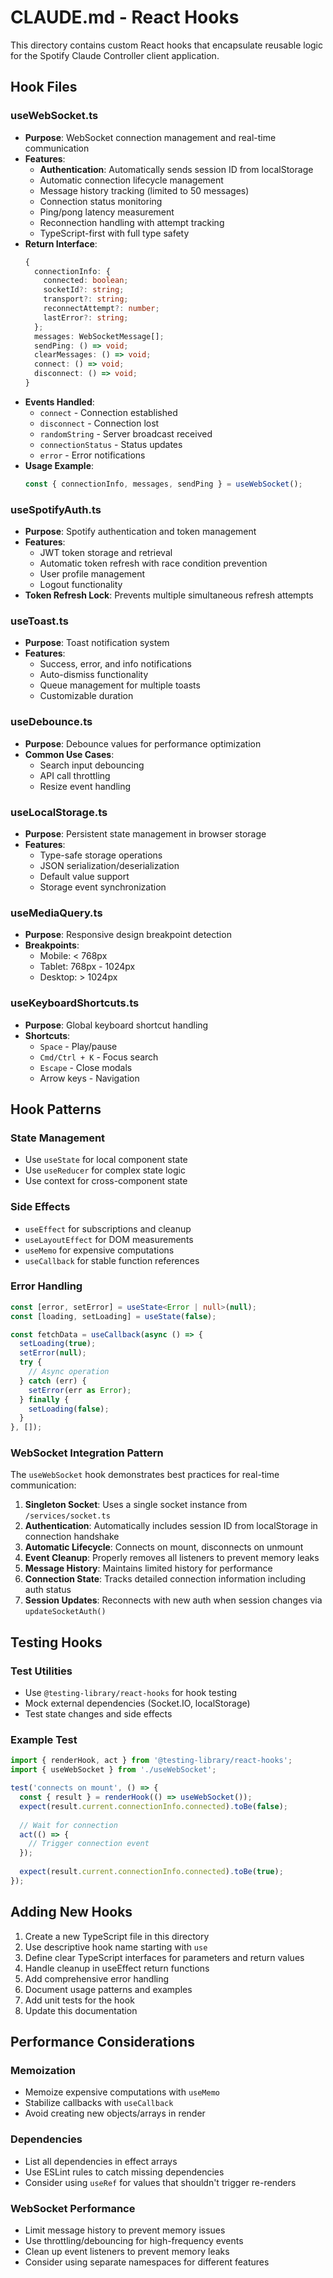# CLAUDE.md - React Hooks

This directory contains custom React hooks that encapsulate reusable logic for the Spotify Claude Controller client application.

## Hook Files

### useWebSocket.ts
- **Purpose**: WebSocket connection management and real-time communication
- **Features**:
  - **Authentication**: Automatically sends session ID from localStorage
  - Automatic connection lifecycle management
  - Message history tracking (limited to 50 messages)
  - Connection status monitoring
  - Ping/pong latency measurement
  - Reconnection handling with attempt tracking
  - TypeScript-first with full type safety
- **Return Interface**:
  ```typescript
  {
    connectionInfo: {
      connected: boolean;
      socketId?: string;
      transport?: string;
      reconnectAttempt?: number;
      lastError?: string;
    };
    messages: WebSocketMessage[];
    sendPing: () => void;
    clearMessages: () => void;
    connect: () => void;
    disconnect: () => void;
  }
  ```
- **Events Handled**:
  - `connect` - Connection established
  - `disconnect` - Connection lost
  - `randomString` - Server broadcast received
  - `connectionStatus` - Status updates
  - `error` - Error notifications
- **Usage Example**:
  ```typescript
  const { connectionInfo, messages, sendPing } = useWebSocket();
  ```

### useSpotifyAuth.ts
- **Purpose**: Spotify authentication and token management
- **Features**:
  - JWT token storage and retrieval
  - Automatic token refresh with race condition prevention
  - User profile management
  - Logout functionality
- **Token Refresh Lock**: Prevents multiple simultaneous refresh attempts

### useToast.ts
- **Purpose**: Toast notification system
- **Features**:
  - Success, error, and info notifications
  - Auto-dismiss functionality
  - Queue management for multiple toasts
  - Customizable duration

### useDebounce.ts
- **Purpose**: Debounce values for performance optimization
- **Common Use Cases**:
  - Search input debouncing
  - API call throttling
  - Resize event handling

### useLocalStorage.ts
- **Purpose**: Persistent state management in browser storage
- **Features**:
  - Type-safe storage operations
  - JSON serialization/deserialization
  - Default value support
  - Storage event synchronization

### useMediaQuery.ts
- **Purpose**: Responsive design breakpoint detection
- **Breakpoints**:
  - Mobile: < 768px
  - Tablet: 768px - 1024px
  - Desktop: > 1024px

### useKeyboardShortcuts.ts
- **Purpose**: Global keyboard shortcut handling
- **Shortcuts**:
  - `Space` - Play/pause
  - `Cmd/Ctrl + K` - Focus search
  - `Escape` - Close modals
  - Arrow keys - Navigation

## Hook Patterns

### State Management
- Use `useState` for local component state
- Use `useReducer` for complex state logic
- Use context for cross-component state

### Side Effects
- `useEffect` for subscriptions and cleanup
- `useLayoutEffect` for DOM measurements
- `useMemo` for expensive computations
- `useCallback` for stable function references

### Error Handling
```typescript
const [error, setError] = useState<Error | null>(null);
const [loading, setLoading] = useState(false);

const fetchData = useCallback(async () => {
  setLoading(true);
  setError(null);
  try {
    // Async operation
  } catch (err) {
    setError(err as Error);
  } finally {
    setLoading(false);
  }
}, []);
```

### WebSocket Integration Pattern
The `useWebSocket` hook demonstrates best practices for real-time communication:
1. **Singleton Socket**: Uses a single socket instance from `/services/socket.ts`
2. **Authentication**: Automatically includes session ID from localStorage in connection handshake
3. **Automatic Lifecycle**: Connects on mount, disconnects on unmount
4. **Event Cleanup**: Properly removes all listeners to prevent memory leaks
5. **Message History**: Maintains limited history for performance
6. **Connection State**: Tracks detailed connection information including auth status
7. **Session Updates**: Reconnects with new auth when session changes via `updateSocketAuth()`

## Testing Hooks

### Test Utilities
- Use `@testing-library/react-hooks` for hook testing
- Mock external dependencies (Socket.IO, localStorage)
- Test state changes and side effects

### Example Test
```typescript
import { renderHook, act } from '@testing-library/react-hooks';
import { useWebSocket } from './useWebSocket';

test('connects on mount', () => {
  const { result } = renderHook(() => useWebSocket());
  expect(result.current.connectionInfo.connected).toBe(false);
  
  // Wait for connection
  act(() => {
    // Trigger connection event
  });
  
  expect(result.current.connectionInfo.connected).toBe(true);
});
```

## Adding New Hooks

1. Create a new TypeScript file in this directory
2. Use descriptive hook name starting with `use`
3. Define clear TypeScript interfaces for parameters and return values
4. Handle cleanup in useEffect return functions
5. Add comprehensive error handling
6. Document usage patterns and examples
7. Add unit tests for the hook
8. Update this documentation

## Performance Considerations

### Memoization
- Memoize expensive computations with `useMemo`
- Stabilize callbacks with `useCallback`
- Avoid creating new objects/arrays in render

### Dependencies
- List all dependencies in effect arrays
- Use ESLint rules to catch missing dependencies
- Consider using `useRef` for values that shouldn't trigger re-renders

### WebSocket Performance
- Limit message history to prevent memory issues
- Use throttling/debouncing for high-frequency events
- Clean up event listeners to prevent memory leaks
- Consider using separate namespaces for different features